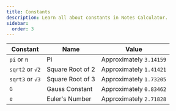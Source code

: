 ```yaml
---
title: Constants
description: Learn all about constants in Notes Calculator.
sidebar:
  order: 3
---
```


| Constant | Name        | Value                |
| -------- | ----------- | -------------------- |
| `pi` or `π`     | Pi          | Approximately `3.14159` |
| `sqrt2` or `√2` | Square Root of 2 | Approximately `1.41421` |
| `sqrt3` or `√3` | Square Root of 3 | Approximately `1.73205` |
| `G`     | Gauss Constant | Approximately `0.83462` |
| `e`     | Euler's Number | Approximately `2.71828` |
